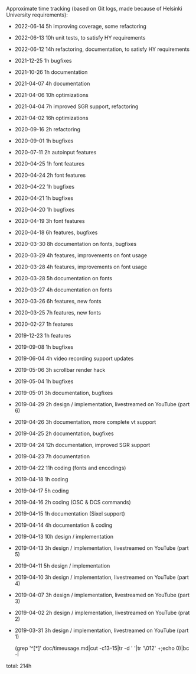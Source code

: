Approximate time tracking (based on Git logs, made because of Helsinki University requirements):

* 2022-06-14  5h improving coverage, some refactoring
* 2022-06-13 10h unit tests, to satisfy HY requirements
* 2022-06-12 14h refactoring, documentation, to satisfy HY requirements
* 2021-12-25  1h bugfixes
* 2021-10-26  1h documentation
* 2021-04-07  4h documentation
* 2021-04-06 10h optimizations
* 2021-04-04  7h improved SGR support, refactoring
* 2021-04-02 16h optimizations
* 2020-09-16  2h refactoring
* 2020-09-01  1h bugfixes
* 2020-07-11  2h autoinput features
* 2020-04-25  1h font features
* 2020-04-24  2h font features
* 2020-04-22  1h bugfixes
* 2020-04-21  1h bugfixes
* 2020-04-20  1h bugfixes
* 2020-04-19  3h font features
* 2020-04-18  6h features, bugfixes
* 2020-03-30  8h documentation on fonts, bugfixes
* 2020-03-29  4h features, improvements on font usage
* 2020-03-28  4h features, improvements on font usage
* 2020-03-28  5h documentation on fonts
* 2020-03-27  4h documentation on fonts
* 2020-03-26  6h features, new fonts
* 2020-03-25  7h features, new fonts
* 2020-02-27  1h features
* 2019-12-23  1h features
* 2019-09-08  1h bugfixes
* 2019-06-04  4h video recording support updates
* 2019-05-06  3h scrollbar render hack
* 2019-05-04  1h bugfixes
* 2019-05-01  3h documentation, bugfixes
* 2019-04-29  2h design / implementation, livestreamed on YouTube (part 6)
* 2019-04-26  3h documentation, more complete vt support
* 2019-04-25  2h documentation, bugfixes
* 2019-04-24 12h documentation, improved SGR support
* 2019-04-23  7h documentation
* 2019-04-22 11h coding (fonts and encodings)
* 2019-04-18  1h coding
* 2019-04-17  5h coding
* 2019-04-16  2h coding (OSC & DCS commands)
* 2019-04-15  1h documentation (Sixel support)
* 2019-04-14  4h documentation & coding
* 2019-04-13 10h design / implementation
* 2019-04-13  3h design / implementation, livestreamed on YouTube (part 5)
* 2019-04-11  5h design / implementation
* 2019-04-10  3h design / implementation, livestreamed on YouTube (part 4)
* 2019-04-07  3h design / implementation, livestreamed on YouTube (part 3)
* 2019-04-02  2h design / implementation, livestreamed on YouTube (prat 2)
* 2019-03-31  3h design / implementation, livestreamed on YouTube (part 1)

  (grep '^[*]' doc/timeusage.md|cut -c13-15|tr -d ' '|tr '\012' +;echo 0)|bc -l

total: 214h
